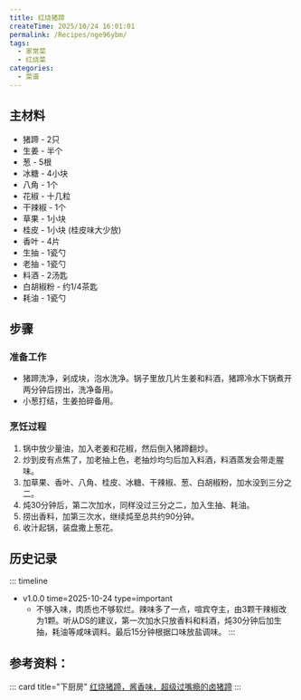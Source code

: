 ```yaml
---
title: 红烧猪蹄
createTime: 2025/10/24 16:01:01
permalink: /Recipes/nge96ybm/
tags:
  - 家常菜
  - 红烧菜
categories:
  - 菜谱
---
```


## 主材料
- 猪蹄 - 2只
- 生姜 - 半个
- 葱 - 5根
- 冰糖 - 4小块
- 八角 - 1个
- 花椒 - 十几粒
- 干辣椒 - 1个
- 草果 - 1小块
- 桂皮 - 1小块 (桂皮味大少放)
- 香叶 - 4片
- 生抽 - 1瓷勺
- 老抽 - 1瓷勺
- 料酒 - 2汤匙
- 白胡椒粉 - 约1/4茶匙
- 耗油 - 1瓷勺

## 步骤

### 准备工作
- 猪蹄洗净，剁成块，泡水洗净。锅子里放几片生姜和料酒，猪蹄冷水下锅煮开两分钟后捞出，洗净备用。
- 小葱打结，生姜拍碎备用。

### 烹饪过程
1. 锅中放少量油，加入老姜和花椒，然后倒入猪蹄翻炒。
2. 炒到皮有点焦了，加老抽上色，老抽炒均匀后加入料酒，料酒蒸发会带走腥味。
3. 加草果、香叶、八角、桂皮、冰糖、干辣椒、葱、白胡椒粉，加水没到三分之二。
4. 炖30分钟后，第二次加水，同样没过三分之二，加入生抽、耗油。
5. 捞出香料，加第三次水，继续炖至总共约90分钟。
6. 收汁起锅，装盘撒上葱花。

## 历史记录

::: timeline
- v1.0.0
    time=2025-10-24 type=important
    - 不够入味，肉质也不够软烂。辣味多了一点，喧宾夺主，由3颗干辣椒改为1颗。听从DS的建议，第一次加水只放香料和料酒，炖30分钟后加生抽，耗油等咸味调料。最后15分钟根据口味放盐调味。
::: 

## 参考资料：
::: card title="下厨房"
[红烧猪蹄，酱香味，超级过嘴瘾的卤猪蹄](https://www.xiachufang.com/recipe/103725672/)
:::